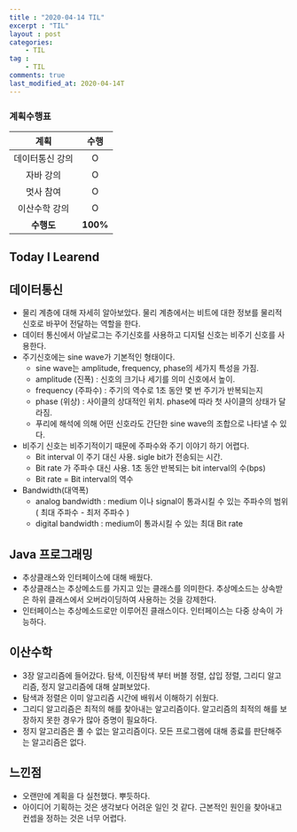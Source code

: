 ```yaml
---
title : "2020-04-14 TIL"
excerpt : "TIL"
layout : post
categories:
    - TIL
tag :
    - TIL
comments: true
last_modified_at: 2020-04-14T
---
```

### 계획수행표

|계획|수행|
|:-:|:-:|
|데이터통신 강의|O|
|자바 강의|O|
|멋사 참여|O|
|이산수학 강의|O|
| **수행도** |**100%**|

## Today I Learend
## 데이터통신
* 물리 계층에 대해 자세히 알아보았다. 물리 계층에서는 비트에 대한 정보를 물리적 신호로 바꾸어 전달하는 역할을 한다.
* 데이터 통신에서 아날로그는 주기신호를 사용하고 디지털 신호는 비주기 신호를 사용한다.
* 주기신호에는 sine wave가 기본적인 형태이다.
    * sine wave는 amplitude, frequency, phase의 세가지 특성을 가짐.
    * amplitude (진폭) : 신호의 크기나 세기를 의미 신호에서 높이.
    * frequency (주파수) : 주기의 역수로 1초 동안 몇 번 주기가 반복되는지
    * phase (위상) : 사이클의 상대적인 위치. phase에 따라 첫 사이클의 상태가 달라짐.
    * 푸리에 해석에 의해 어떤 신호라도 간단한 sine wave의 조합으로 나타낼 수 있다.
* 비주기 신호는 비주기적이기 때문에 주파수와 주기 이야기 하기 어렵다.
    * Bit interval 이 주기 대신 사용. sigle bit가 전송되는 시간.
    * Bit rate 가 주파수 대신 사용. 1초 동안 반복되는 bit interval의 수(bps)
    * Bit rate = Bit interval의 역수
* Bandwidth(대역폭)
    * analog bandwidth : medium 이나 signal이 통과시킬 수 있는 주파수의 범위 ( 최대 주파수 - 최저 주파수 )
    * digital bandwidth : medium이 통과시킬 수 있는 최대 Bit rate 

## Java 프로그래밍
* 추상클래스와 인터페이스에 대해 배웠다.
* 추상클래스는 추상메소드를 가지고 있는 클래스를 의미한다. 추상메소드는 상속받은 하위 클래스에서 오버라이딩하여 사용하는 것을 강제한다.
* 인터페이스는 추상메소드로만 이루어진 클래스이다. 인터페이스는 다중 상속이 가능하다.

## 이산수학
* 3장 알고리즘에 들어갔다. 탐색, 이진탐색 부터 버블 정렬, 삽입 정렬, 그리디 알고리즘, 정지 알고리즘에 대해 살펴보았다.
* 탐색과 정렬은 이미 알고리즘 시간에 배워서 이해하기 쉬웠다.
* 그리디 알고리즘은 최적의 해를 찾아내는 알고리즘이다. 알고리즘의 최적의 해를 보장하지 못한 경우가 많아 증명이 필요하다.
* 정지 알고리즘은 풀 수 없는 알고리즘이다. 모든 프로그램에 대해 종료를 판단해주는 알고리즘은 없다.

## 느낀점
* 오랜만에 계획을 다 실천했다. 뿌듯하다.
* 아이디어 기획하는 것은 생각보다 어려운 일인 것 같다. 근본적인 원인을 찾아내고 컨셉을 정하는 것은 너무 어렵다.